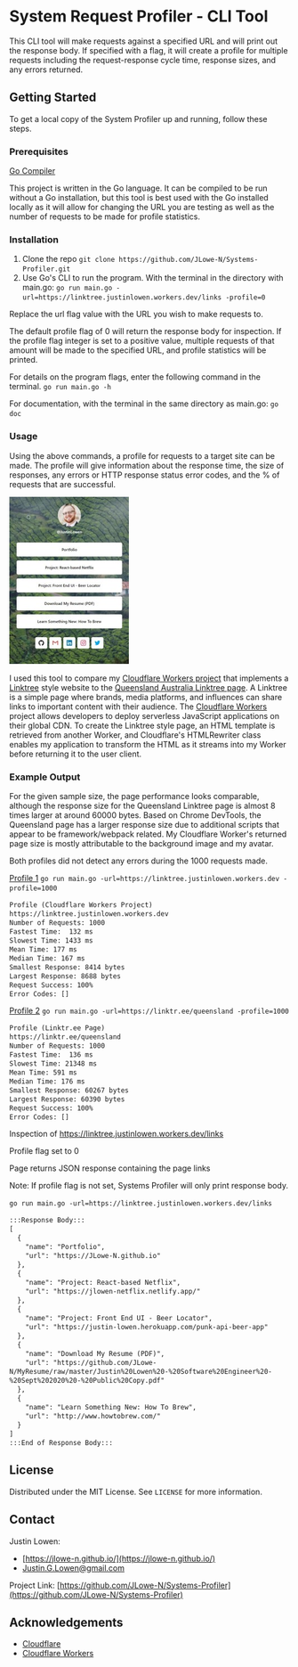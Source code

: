 # System Request Profiler - CLI Tool

This CLI tool will make requests against a specified URL and will print
out the response body. If specified with a flag, it will create a profile
for multiple requests including the request-response cycle time, response sizes,
and any errors returned.  

## Getting Started

To get a local copy of the System Profiler up and running, follow these steps.

### Prerequisites

[Go Compiler](https://golang.org/doc/install)

This project is written in the Go language.  It can be compiled to be run without
a Go installation, but this tool is best used with the Go installed locally as it
will allow for changing the URL you are testing as well as the number of requests
to be made for profile statistics.

### Installation

1. Clone the repo
`git clone https://github.com/JLowe-N/Systems-Profiler.git`
2. Use Go's CLI to run the program.  With the terminal in the directory with main.go:
`go run main.go -url=https://linktree.justinlowen.workers.dev/links -profile=0`

Replace the url flag value with the URL you wish to make requests to.

The default profile flag of 0 will return the response body for inspection.
If the profile flag integer is set to a positive value, multiple requests of that
amount will be made to the specified URL, and profile statistics will be printed.

For details on the program flags, enter the following command in the terminal.
`go run main.go -h`

For documentation, with the terminal in the same directory as main.go:
`go doc`

### Usage

Using the above commands, a profile for requests to a target site can be
made. The profile will give information about the response time, the size of
responses, any errors or HTTP response status error codes, and the % of requests
that are successful.

![Profiled Cloudflare Workers Linktree Project](/Profiles/linktree-justinlowen-workers-dev.JPG "CF Workers Linktree Page") 

I used this tool to compare my [Cloudflare Workers project](https://github.com/JLowe-N/CF-Workers-Linktree) that implements a
[Linktree](https://linktr.ee/) style website to the [Queensland Australia Linktree page](https://linktr.ee/queensland).
A Linktree is a simple page where brands, media platforms, and influences can 
share links to important content with their audience.  The [Cloudflare Workers](https://workers.cloudflare.com/)
project allows developers to deploy serverless JavaScript applications on their
global CDN.  To create the Linktree style page, an HTML template is retrieved from
another Worker, and Cloudflare's HTMLRewriter class enables my application to transform
the HTML as it streams into my Worker before returning it to the user client.

### Example Output
For the given sample size, the page performance looks comparable, although the response
size for the Queensland Linktree page is almost 8 times larger at around 60000 bytes.
Based on Chrome DevTools, the Queensland page has a larger response size due to
additional scripts that appear to be framework/webpack related.  My Cloudflare Worker's
returned page size is mostly attributable to the background image and my avatar.

Both profiles did not detect any errors during the 1000 requests made.

[Profile 1](/Profiles/Profile_linktree-justinlowen-workers-dev.JPG)
```go run main.go -url=https://linktree.justinlowen.workers.dev -profile=1000```
```
Profile (Cloudflare Workers Project)
https://linktree.justinlowen.workers.dev
Number of Requests: 1000
Fastest Time:  132 ms
Slowest Time: 1433 ms
Mean Time: 177 ms
Median Time: 167 ms
Smallest Response: 8414 bytes
Largest Response: 8688 bytes
Request Success: 100%
Error Codes: []
```

[Profile 2](/Profiles/Profile_linktr-ee-queensland.JPG)
```go run main.go -url=https://linktr.ee/queensland -profile=1000```
```
Profile (Linktr.ee Page)
https://linktr.ee/queensland
Number of Requests: 1000
Fastest Time:  136 ms
Slowest Time: 21348 ms
Mean Time: 591 ms
Median Time: 176 ms
Smallest Response: 60267 bytes
Largest Response: 60390 bytes
Request Success: 100%
Error Codes: []
```

Inspection of https://linktree.justinlowen.workers.dev/links

Profile flag set to 0

Page returns JSON response containing the page links

Note: If profile flag is not set, Systems Profiler will only print response body.

```go run main.go -url=https://linktree.justinlowen.workers.dev/links```
```
:::Response Body:::
[
  {
    "name": "Portfolio",
    "url": "https://JLowe-N.github.io"
  },
  {
    "name": "Project: React-based Netflix",
    "url": "https://jlowen-netflix.netlify.app/"
  },
  {
    "name": "Project: Front End UI - Beer Locator",
    "url": "https://justin-lowen.herokuapp.com/punk-api-beer-app"
  },
  {
    "name": "Download My Resume (PDF)",
    "url": "https://github.com/JLowe-N/MyResume/raw/master/Justin%20Lowen%20-%20Software%20Engineer%20-%20Sept%202020%20-%20Public%20Copy.pdf"
  },
  {
    "name": "Learn Something New: How To Brew",
    "url": "http://www.howtobrew.com/"
  }
]
:::End of Response Body:::
```

## License

Distributed under the MIT License. See `LICENSE` for more information.

## Contact
Justin Lowen: 
- [https://jlowe-n.github.io/](https://jlowe-n.github.io/)
- [Justin.G.Lowen@gmail.com](mailto:Justin.G.Lowen@gmail.com)

Project Link: [https://github.com/JLowe-N/Systems-Profiler](https://github.com/JLowe-N/Systems-Profiler)

## Acknowledgements
- [Cloudflare](https://www.cloudflare.com/)
- [Cloudflare Workers](https://workers.cloudflare.com/)







